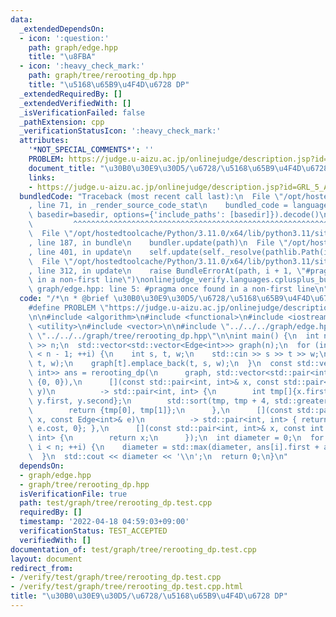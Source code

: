 ```yaml
---
data:
  _extendedDependsOn:
  - icon: ':question:'
    path: graph/edge.hpp
    title: "\u8FBA"
  - icon: ':heavy_check_mark:'
    path: graph/tree/rerooting_dp.hpp
    title: "\u5168\u65B9\u4F4D\u6728 DP"
  _extendedRequiredBy: []
  _extendedVerifiedWith: []
  _isVerificationFailed: false
  _pathExtension: cpp
  _verificationStatusIcon: ':heavy_check_mark:'
  attributes:
    '*NOT_SPECIAL_COMMENTS*': ''
    PROBLEM: https://judge.u-aizu.ac.jp/onlinejudge/description.jsp?id=GRL_5_A
    document_title: "\u30B0\u30E9\u30D5/\u6728/\u5168\u65B9\u4F4D\u6728 DP"
    links:
    - https://judge.u-aizu.ac.jp/onlinejudge/description.jsp?id=GRL_5_A
  bundledCode: "Traceback (most recent call last):\n  File \"/opt/hostedtoolcache/Python/3.11.0/x64/lib/python3.11/site-packages/onlinejudge_verify/documentation/build.py\"\
    , line 71, in _render_source_code_stat\n    bundled_code = language.bundle(stat.path,\
    \ basedir=basedir, options={'include_paths': [basedir]}).decode()\n          \
    \         ^^^^^^^^^^^^^^^^^^^^^^^^^^^^^^^^^^^^^^^^^^^^^^^^^^^^^^^^^^^^^^^^^^^^^^^^^^^^^^^^^\n\
    \  File \"/opt/hostedtoolcache/Python/3.11.0/x64/lib/python3.11/site-packages/onlinejudge_verify/languages/cplusplus.py\"\
    , line 187, in bundle\n    bundler.update(path)\n  File \"/opt/hostedtoolcache/Python/3.11.0/x64/lib/python3.11/site-packages/onlinejudge_verify/languages/cplusplus_bundle.py\"\
    , line 401, in update\n    self.update(self._resolve(pathlib.Path(included), included_from=path))\n\
    \  File \"/opt/hostedtoolcache/Python/3.11.0/x64/lib/python3.11/site-packages/onlinejudge_verify/languages/cplusplus_bundle.py\"\
    , line 312, in update\n    raise BundleErrorAt(path, i + 1, \"#pragma once found\
    \ in a non-first line\")\nonlinejudge_verify.languages.cplusplus_bundle.BundleErrorAt:\
    \ graph/edge.hpp: line 5: #pragma once found in a non-first line\n"
  code: "/*\n * @brief \u30B0\u30E9\u30D5/\u6728/\u5168\u65B9\u4F4D\u6728 DP\n */\n\
    #define PROBLEM \"https://judge.u-aizu.ac.jp/onlinejudge/description.jsp?id=GRL_5_A\"\
    \n\n#include <algorithm>\n#include <functional>\n#include <iostream>\n#include\
    \ <utility>\n#include <vector>\n\n#include \"../../../graph/edge.hpp\"\n#include\
    \ \"../../../graph/tree/rerooting_dp.hpp\"\n\nint main() {\n  int n;\n  std::cin\
    \ >> n;\n  std::vector<std::vector<Edge<int>>> graph(n);\n  for (int i = 0; i\
    \ < n - 1; ++i) {\n    int s, t, w;\n    std::cin >> s >> t >> w;\n    graph[s].emplace_back(s,\
    \ t, w);\n    graph[t].emplace_back(t, s, w);\n  }\n  const std::vector<std::pair<int,\
    \ int>> ans = rerooting_dp(\n      graph, std::vector<std::pair<int, int>>(n,\
    \ {0, 0}),\n      [](const std::pair<int, int>& x, const std::pair<int, int>&\
    \ y)\n          -> std::pair<int, int> {\n        int tmp[]{x.first, x.second,\
    \ y.first, y.second};\n        std::sort(tmp, tmp + 4, std::greater<int>());\n\
    \        return {tmp[0], tmp[1]};\n      },\n      [](const std::pair<int, int>&\
    \ x, const Edge<int>& e)\n          -> std::pair<int, int> { return {x.first +\
    \ e.cost, 0}; },\n      [](const std::pair<int, int>& x, const int ver) -> std::pair<int,\
    \ int> {\n        return x;\n      });\n  int diameter = 0;\n  for (int i = 0;\
    \ i < n; ++i) {\n    diameter = std::max(diameter, ans[i].first + ans[i].second);\n\
    \  }\n  std::cout << diameter << '\\n';\n  return 0;\n}\n"
  dependsOn:
  - graph/edge.hpp
  - graph/tree/rerooting_dp.hpp
  isVerificationFile: true
  path: test/graph/tree/rerooting_dp.test.cpp
  requiredBy: []
  timestamp: '2022-04-18 04:59:03+09:00'
  verificationStatus: TEST_ACCEPTED
  verifiedWith: []
documentation_of: test/graph/tree/rerooting_dp.test.cpp
layout: document
redirect_from:
- /verify/test/graph/tree/rerooting_dp.test.cpp
- /verify/test/graph/tree/rerooting_dp.test.cpp.html
title: "\u30B0\u30E9\u30D5/\u6728/\u5168\u65B9\u4F4D\u6728 DP"
---
```

